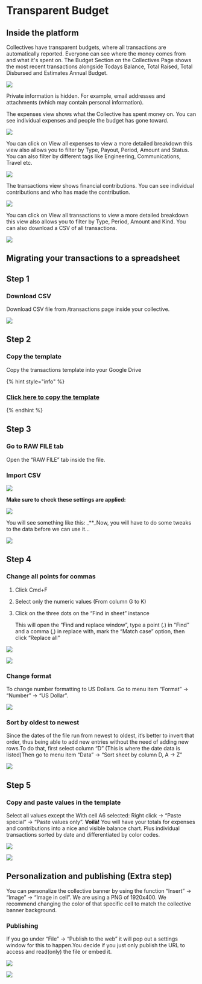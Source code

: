 # Transparent Budget

## Inside the platform

Collectives have transparent budgets, where all transactions are automatically reported. Everyone can see where the money comes from and what it's spent on. The Budget Section on the Collectives Page shows the most recent transactions alongside Todays Balance, Total Raised, Total Disbursed and Estimates Annual Budget.

![](../.gitbook/assets/collectives_transparentbudgets_budget_2021-07-6.png)

Private information is hidden. For example, email addresses and attachments \(which may contain personal information\).

The expenses view shows what the Collective has spent money on. You can see individual expenses and people the budget has gone toward. 

![](../.gitbook/assets/collectives_transparentbudget_expenses_2021-07-6.png)

You can click on View all expenses to view a more detailed breakdown this view also allows you to filter by Type, Payout, Period, Amount and Status. You can also filter by different tags like Engineering, Communications, Travel etc.

![](../.gitbook/assets/collectives_transparentbudget_allexpenses_2021-07-6.png)

The transactions view shows financial contributions. You can see individual contributions and who has made the contribution.

![](../.gitbook/assets/collectives_transparentbudget_transactions_2021-07-6.png)

You can click on View all transactions to view a more detailed breakdown this view also allows you to filter by Type, Period, Amount and Kind. You can also download a CSV of all transactions. 

![](../.gitbook/assets/collectives_transparentbudget_alltransactions_2021-07-6.png)

## Migrating your transactions to a spreadsheet

## Step 1

### Download CSV

Download CSV file from /transactions page inside your collective.

![](../.gitbook/assets/collectives_transparent_budget_transaction_spreadsheet_2021-10-08.png)

## Step 2

### Copy the template

Copy the transactions template into your Google Drive

{% hint style="info" %}
### [Click here to copy the template](https://docs.google.com/spreadsheets/u/2/d/1vyR75xft45EBhQ2zKJD3JSsn59eaKjrL0soRNt5t724/copy)
{% endhint %}

## Step 3

### Go to RAW FILE tab

Open the “RAW FILE” tab inside the file.

### Import CSV

![](https://paper-attachments.dropbox.com/s_D19E76E8026880734906183F5F67A13D8F5770AC8212DCC2B79CE9738C72C087_1565898598555_Screen+Shot+2019-08-15+at+14.49.48.png)

**Make sure to check these settings are applied:**

![](https://paper-attachments.dropbox.com/s_D19E76E8026880734906183F5F67A13D8F5770AC8212DCC2B79CE9738C72C087_1565983068990_Schermata+2019-08-16+alle+14.16.44.png)

You will see something like this: \_\*\*\_Now, you will have to do some tweaks to the data before we can use it…

![](https://paper-attachments.dropbox.com/s_D19E76E8026880734906183F5F67A13D8F5770AC8212DCC2B79CE9738C72C087_1565983259029_Schermata+2019-08-16+alle+14.20.15.png)

## Step 4

### Change all points for commas

1. Click Cmd+F
2. Select only the numeric values \(From column G to K\)
3. Click on the three dots on the “Find in sheet” instance

   This will open the “Find and replace window”, type a point \(.\) in “Find” and a comma \(,\) in replace with, mark the “Match case” option, then click “Replace all”

![](https://paper-attachments.dropbox.com/s_D19E76E8026880734906183F5F67A13D8F5770AC8212DCC2B79CE9738C72C087_1566005487950_Screen+Shot+2019-08-16+at+20.31.16.png)

![](https://paper-attachments.dropbox.com/s_D19E76E8026880734906183F5F67A13D8F5770AC8212DCC2B79CE9738C72C087_1565986227896_Screen+Shot+2019-08-16+at+15.09.04.png)

### Change format

To change number formatting to US Dollars. Go to menu item “Format” → “Number” → “US Dollar”.

![](https://paper-attachments.dropbox.com/s_D19E76E8026880734906183F5F67A13D8F5770AC8212DCC2B79CE9738C72C087_1566165541960_Screen+Shot+2019-08-18+at+16.58.55.png)

### Sort by oldest to newest

Since the dates of the file run from newest to oldest, it’s better to invert that order, thus being able to add new entries without the need of adding new rows.To do that, first select column “D” \(This is where the date data is listed\)Then go to menu item “Data” → “Sort sheet by column D, A → Z”

![](https://paper-attachments.dropbox.com/s_D19E76E8026880734906183F5F67A13D8F5770AC8212DCC2B79CE9738C72C087_1566165987231_Screen+Shot+2019-08-18+at+17.06.17.png)

## Step 5

### Copy and paste values in the template

Select all values except the With cell A6 selected: Right click → “Paste special” → “Paste values only”. **Voilà!** You will have your totals for expenses and contributions into a nice and visible balance chart. Plus individual transactions sorted by date and differentiated by color codes.

![](https://paper-attachments.dropbox.com/s_D19E76E8026880734906183F5F67A13D8F5770AC8212DCC2B79CE9738C72C087_1566167201844_Screen+Shot+2019-08-18+at+17.26.30.png)

![](https://paper-attachments.dropbox.com/s_D19E76E8026880734906183F5F67A13D8F5770AC8212DCC2B79CE9738C72C087_1566166280964_Schermata+2019-08-18+alle+17.09.39.png)

## Personalization and publishing \(Extra step\)

You can personalize the collective banner by using the function “Insert” → “Image” → “Image in cell”. We are using a PNG of 1920x400. We recommend changing the color of that specific cell to match the collective banner background.

### Publishing

If you go under “File” → “Publish to the web” it will pop out a settings window for this to happen.You decide if you just only publish the URL to access and read\(only\) the file or embed it.

![](https://paper-attachments.dropbox.com/s_D19E76E8026880734906183F5F67A13D8F5770AC8212DCC2B79CE9738C72C087_1566168125167_Screen+Shot+2019-08-18+at+17.41.59.png)

![](https://paper-attachments.dropbox.com/s_D19E76E8026880734906183F5F67A13D8F5770AC8212DCC2B79CE9738C72C087_1566168397413_Screen+Shot+2019-08-18+at+17.46.27.png)

